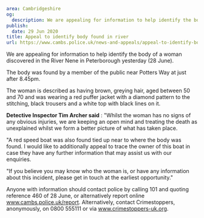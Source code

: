 ```yaml
area: Cambridgeshire
og:
  description: We are appealing for information to help identify the body of a woman discovered in the River Nene in Peterborough yesterday (28 June).
publish:
  date: 29 Jun 2020
title: Appeal to identify body found in river
url: https://www.cambs.police.uk/news-and-appeals/appeal-to-identify-body-found-in-river
```

We are appealing for information to help identify the body of a woman discovered in the River Nene in Peterborough yesterday (28 June).

The body was found by a member of the public near Potters Way at just after 8.45pm.

The woman is described as having brown, greying hair, aged between 50 and 70 and was wearing a red puffer jacket with a diamond pattern to the stitching, black trousers and a white top with black lines on it.

**Detective Inspector Tim Archer said** : "Whilst the woman has no signs of any obvious injuries, we are keeping an open mind and treating the death as unexplained whilst we form a better picture of what has taken place.

"A red speed boat was also found tied up near to where the body was found. I would like to additionally appeal to trace the owner of this boat in case they have any further information that may assist us with our enquiries.

"If you believe you may know who the woman is, or have any information about this incident, please get in touch at the earliest opportunity."

Anyone with information should contact police by calling 101 and quoting reference 460 of 28 June, or alternatively report online www.cambs.police.uk/report. Alternatively, contact Crimestoppers, anonymously, on 0800 555111 or via www.crimestoppers-uk.org.
